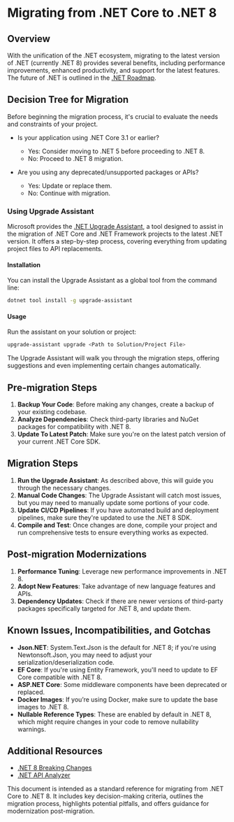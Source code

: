 # Migrating from .NET Core to .NET 8

## Overview

With the unification of the .NET ecosystem, migrating to the latest version of .NET (currently .NET 8) provides several benefits, including performance improvements, enhanced productivity, and support for the latest features. The future of .NET is outlined in the [.NET Roadmap](https://github.com/dotnet/core/blob/main/roadmap.md).

## Decision Tree for Migration

Before beginning the migration process, it's crucial to evaluate the needs and constraints of your project.

- Is your application using .NET Core 3.1 or earlier?
  - Yes: Consider moving to .NET 5 before proceeding to .NET 8.
  - No: Proceed to .NET 8 migration.
  
- Are you using any deprecated/unsupported packages or APIs?
  - Yes: Update or replace them.
  - No: Continue with migration.

### Using Upgrade Assistant

Microsoft provides the [.NET Upgrade Assistant](https://docs.microsoft.com/en-us/dotnet/core/porting/upgrade-assistant-overview), a tool designed to assist in the migration of .NET Core and .NET Framework projects to the latest .NET version. It offers a step-by-step process, covering everything from updating project files to API replacements.

#### Installation

You can install the Upgrade Assistant as a global tool from the command line:

```bash
dotnet tool install -g upgrade-assistant
```

#### Usage

Run the assistant on your solution or project:

```bash
upgrade-assistant upgrade <Path to Solution/Project File>
```

The Upgrade Assistant will walk you through the migration steps, offering suggestions and even implementing certain changes automatically.

## Pre-migration Steps

1. **Backup Your Code**: Before making any changes, create a backup of your existing codebase.
2. **Analyze Dependencies**: Check third-party libraries and NuGet packages for compatibility with .NET 8.
3. **Update To Latest Patch**: Make sure you're on the latest patch version of your current .NET Core SDK.

## Migration Steps

1. **Run the Upgrade Assistant**: As described above, this will guide you through the necessary changes.
2. **Manual Code Changes**: The Upgrade Assistant will catch most issues, but you may need to manually update some portions of your code.
3. **Update CI/CD Pipelines**: If you have automated build and deployment pipelines, make sure they're updated to use the .NET 8 SDK.
4. **Compile and Test**: Once changes are done, compile your project and run comprehensive tests to ensure everything works as expected.

## Post-migration Modernizations

1. **Performance Tuning**: Leverage new performance improvements in .NET 8.
2. **Adopt New Features**: Take advantage of new language features and APIs.
3. **Dependency Updates**: Check if there are newer versions of third-party packages specifically targeted for .NET 8, and update them.

## Known Issues, Incompatibilities, and Gotchas

- **Json.NET**: System.Text.Json is the default for .NET 8; if you're using Newtonsoft.Json, you may need to adjust your serialization/deserialization code.
- **EF Core**: If you're using Entity Framework, you'll need to update to EF Core compatible with .NET 8.
- **ASP.NET Core**: Some middleware components have been deprecated or replaced.
- **Docker Images**: If you’re using Docker, make sure to update the base images to .NET 8.
- **Nullable Reference Types**: These are enabled by default in .NET 8, which might require changes in your code to remove nullability warnings.
  
## Additional Resources

- [.NET 8 Breaking Changes](https://docs.microsoft.com/en-us/dotnet/core/compatibility/)
- [.NET API Analyzer](https://www.nuget.org/packages/Microsoft.DotNet.Analyzers.Compatibility/)

This document is intended as a standard reference for migrating from .NET Core to .NET 8. It includes key decision-making criteria, outlines the migration process, highlights potential pitfalls, and offers guidance for modernization post-migration.
